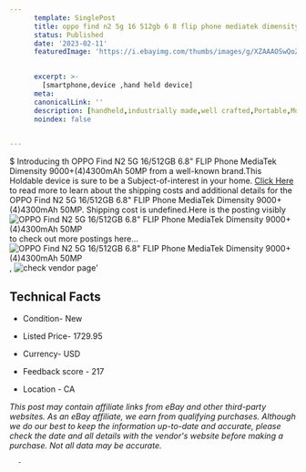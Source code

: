 ```yaml
---
      template: SinglePost
      title: oppo find n2 5g 16 512gb 6 8 flip phone mediatek dimensity 9000 4 4300mah 50mp
      status: Published
      date: '2023-02-11'
      featuredImage: 'https://i.ebayimg.com/thumbs/images/g/XZAAAOSwQoZjohQl/s-l225.jpg'
       

      excerpt: >-
        [smartphone,device ,hand held device]
      meta:
      canonicalLink: ''
      description: [handheld,industrially made,well crafted,Portable,Mobile,Compact,Convenient,Lightweight,Maneuverable,Man-portable,Miniature,Carriable,Hand-held,Light,Holdable,Transportable,Mobile device,Pocket-sized,On-the-go,Wireless,Cordless,Compact size,Convenient size, smartphone,device ,hand held device]
      noindex: false
      

---
```

$
      Introducing th OPPO Find N2 5G 16/512GB 6.8" FLIP Phone MediaTek Dimensity 9000+(4)4300mAh 50MP from a well-known brand.This Holdable device  is sure to be a Subject-of-interest in your home. [Click Here](https://www.ebay.com/itm/275587559734?hash=item402a4c7136%3Ag%3AXZAAAOSwQoZjohQl&mkevt=1&mkcid=1&mkrid=711-53200-19255-0&campid=%253CePNCampaignId%253E&customid=%253CreferenceId%253E&toolid=10049) to read more to learn about the shipping costs and additional details for the OPPO Find N2 5G 16/512GB 6.8" FLIP Phone MediaTek Dimensity 9000+(4)4300mAh 50MP. Shipping cost is undefined.Here is the posting visibly ![OPPO Find N2 5G 16/512GB 6.8" FLIP Phone MediaTek Dimensity 9000+(4)4300mAh 50MP](https://i.ebayimg.com/thumbs/images/g/XZAAAOSwQoZjohQl/s-l225.jpg) to check out more postings here... ![OPPO Find N2 5G 16/512GB 6.8" FLIP Phone MediaTek Dimensity 9000+(4)4300mAh 50MP](https://i.ebayimg.com/images/g/XZAAAOSwQoZjohQl/s-l960.jpg), ![check vendor page](https://origin-galleryplus.ebayimg.com/ws/web/275587559734_2_0_1/225x225.jpg,https://origin-galleryplus.ebayimg.com/ws/web/275587559734_3_0_1/225x225.jpg,https://origin-galleryplus.ebayimg.com/ws/web/275587559734_4_0_1/225x225.jpg,https://origin-galleryplus.ebayimg.com/ws/web/275587559734_5_0_1/225x225.jpg,https://origin-galleryplus.ebayimg.com/ws/web/275587559734_6_0_1/225x225.jpg,https://origin-galleryplus.ebayimg.com/ws/web/275587559734_7_0_1/225x225.jpg,https://origin-galleryplus.ebayimg.com/ws/web/275587559734_8_0_1/225x225.jpg,https://origin-galleryplus.ebayimg.com/ws/web/275587559734_9_0_1/225x225.jpg,https://origin-galleryplus.ebayimg.com/ws/web/275587559734_10_0_1/225x225.jpg,https://origin-galleryplus.ebayimg.com/ws/web/275587559734_11_0_1/225x225.jpg,https://origin-galleryplus.ebayimg.com/ws/web/275587559734_12_0_1/225x225.jpg)'

      

 ## Technical Facts 



     
      

 - Condition- New 


      

 - Listed Price- 1729.95 


      

 - Currency- USD 


      

 - Feedback score - 217 


      

 - Location - CA 


      
      

 *_This post may contain affiliate links from eBay and other third-party websites. As an eBay affiliate, we earn from qualifying purchases. Although we do our best to keep the information up-to-date and accurate, please check the date and all details with the vendor's website before making a purchase. Not all data may be accurate._*




      -

